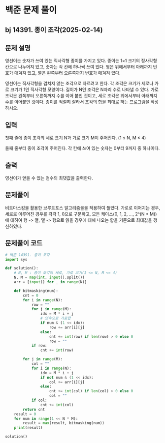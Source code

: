 # 백준 문제 풀이

## bj 14391. 종이 조각(2025-02-14)

## 문제 설명

영선이는 숫자가 쓰여 있는 직사각형 종이를 가지고 있다. 종이는 1×1 크기의 정사각형 칸으로 나누어져 있고, 숫자는 각 칸에 하나씩 쓰여 있다. 행은 위에서부터 아래까지 번호가 매겨져 있고, 열은 왼쪽부터 오른쪽까지 번호가 매겨져 있다.

영선이는 직사각형을 겹치지 않는 조각으로 자르려고 한다. 각 조각은 크기가 세로나 가로 크기가 1인 직사각형 모양이다. 길이가 N인 조각은 N자리 수로 나타낼 수 있다. 가로 조각은 왼쪽부터 오른쪽까지 수를 이어 붙인 것이고, 세로 조각은 위에서부터 아래까지 수를 이어붙인 것이다.
종이를 적절히 잘라서 조각의 합을 최대로 하는 프로그램을 작성하시오.

## 입력

첫째 줄에 종이 조각의 세로 크기 N과 가로 크기 M이 주어진다. (1 ≤ N, M ≤ 4)

둘째 줄부터 종이 조각이 주어진다. 각 칸에 쓰여 있는 숫자는 0부터 9까지 중 하나이다.

## 출력

영선이가 얻을 수 있는 점수의 최댓값을 출력한다.

## 문제풀이

비트마스킹을 활용한 브루트포스 알고리즘을을 적용하여 풀었다. 가로로 이어지는 경우, 세로로 이루어진 경우를 각각 1, 0으로 구분하고, 모든 케이스(0, 1, 2, ..., 2^(N \* M))에 대하여 행 -> 열, 열 -> 행으로 읽을 경우에 대해 나오는 합을 기준으로 최대값을 갱신하였다.

## 문제풀이 코드

```python
# 백준 14391. 종이 조각
import sys

def solution():
    # N, M : 종이 조각의 세로, 가로 크기(1 <= N, M <= 4)
    N, M = map(int, input().split())
    arr = [input() for _ in range(N)]

    def bitmasking(num):
        cnt = 0
        for i in range(N):
            row = ""
            for j in range(M):
                idx = M * i + j
                # 연속으로 가로합
                if num & (1 << idx):
                    row += arr[i][j]
                else:
                    cnt += int(row) if len(row) > 0 else 0
                    row = ""
            if row:
                cnt += int(row)

        for j in range(M):
            col = ""
            for i in range(N):
                idx = M * i + j
                if not num & (1 << idx):
                    col += arr[i][j]
                else:
                    cnt += int(col) if len(col) > 0 else 0
                    col = ""
            if col:
                cnt += int(col)
        return cnt
    result = 0
    for num in range(1 << N * M):
        result = max(result, bitmasking(num))
    print(result)

solution()
```
